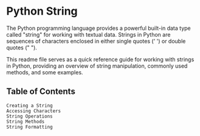# Python String
The Python programming language provides a powerful built-in data type called "string" for working with textual data. Strings in Python are sequences of characters enclosed in either single quotes (' ') or double quotes (" ").

This readme file serves as a quick reference guide for working with strings in Python, providing an overview of string manipulation, commonly used methods, and some examples.

## Table of Contents
	Creating a String
	Accessing Characters
	String Operations
	String Methods
	String Formatting

